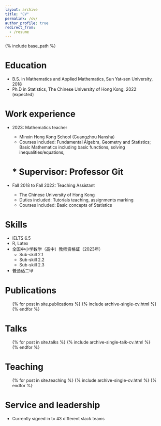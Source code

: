 ```yaml
---
layout: archive
title: "CV"
permalink: /cv/
author_profile: true
redirect_from:
  - /resume
---
```


{% include base_path %}

Education
======
* B.S. in Mathematics and Applied Mathematics, Sun Yat-sen University, 2018
* Ph.D in Statistics, The Chinese University of Hong Kong, 2022 (expected)

Work experience
======
* 2023: Mathematics teacher
  * Minxin Hong Kong School (Guangzhou Nansha)
  * Courses included: Fundamental Algebra, Geometry and Statistics; Basic Mathematics including basic functions, solving inequalities/equations,
  # * Supervisor: Professor Git

* Fall 2018 to Fall 2022: Teaching Assistant
  * The Chinese University of Hong Kong
  * Duties included: Tutorials teaching, assignments marking
  * Courses included: Basic concepts of Statistics
  
Skills
======
* IELTS 6.5
* R, Latex
* 全国中小学数学（高中）教师资格证（2023年）
  * Sub-skill 2.1
  * Sub-skill 2.2
  * Sub-skill 2.3
* 普通话二甲

Publications
======
  <ul>{% for post in site.publications %}
    {% include archive-single-cv.html %}
  {% endfor %}</ul>
  
Talks
======
  <ul>{% for post in site.talks %}
    {% include archive-single-talk-cv.html %}
  {% endfor %}</ul>
  
Teaching
======
  <ul>{% for post in site.teaching %}
    {% include archive-single-cv.html %}
  {% endfor %}</ul>
  
Service and leadership
======
* Currently signed in to 43 different slack teams
